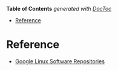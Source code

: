 <!-- START doctoc generated TOC please keep comment here to allow auto update -->
<!-- DON'T EDIT THIS SECTION, INSTEAD RE-RUN doctoc TO UPDATE -->
**Table of Contents**  *generated with [DocToc](https://github.com/thlorenz/doctoc)*

- [Reference](#reference)

<!-- END doctoc generated TOC please keep comment here to allow auto update -->

# Reference

- [Google Linux Software Repositories](https://www.google.com/linuxrepositories/)
